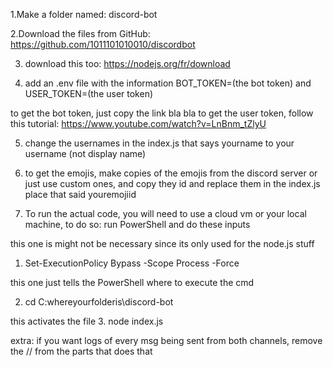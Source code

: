 1.Make a folder named: discord-bot

2.Download the files from GitHub: https://github.com/1011101010010/discordbot

3. download this too: https://nodejs.org/fr/download

4. add an .env file with the information BOT_TOKEN=(the bot token) and USER_TOKEN=(the user token)

to get the bot token, just copy the link bla bla
to get the user token, follow this tutorial: https://www.youtube.com/watch?v=LnBnm_tZlyU

5. change the usernames in the index.js that says yourname to your username (not display name)

6. to get the emojis, make copies of the emojis from the discord server or just use custom ones, and copy they id and replace them in the index.js place that said youremojiid

7. To run the actual code, you will need to use a cloud vm or your local machine, to do so: run PowerShell and do these inputs


this one is might not be necessary since its only used for the node.js stuff
1. Set-ExecutionPolicy Bypass -Scope Process -Force 

this one just tells the PowerShell where to execute the cmd

2. cd C:whereyourfolderis\discord-bot

this activates the file
3. node index.js


extra: if you want logs of every msg being sent from both channels, remove the // from the parts that does that
